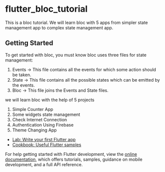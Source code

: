 # flutter_bloc_tutorial

This is a bloc tutorial. We will learn bloc with 5 apps from simpler state management app to complex state management app.

## Getting Started
To get started with bloc, you must know bloc uses three files for state management:
1. Events -> This file contains all the events for which some action should be taken.
2. State -> This file contains all the possible states which can be emitted by the events.
3. Bloc -> This file joins the Events and State files.

we will learn bloc with the help of 5 projects
1. Simple Counter App
2. Some widgets state management
3. Check Internet Connection
4. Authentication Using Firebase
5. Theme Changing App


- [Lab: Write your first Flutter app](https://docs.flutter.dev/get-started/codelab)
- [Cookbook: Useful Flutter samples](https://docs.flutter.dev/cookbook)

For help getting started with Flutter development, view the
[online documentation](https://docs.flutter.dev/), which offers tutorials,
samples, guidance on mobile development, and a full API reference.
